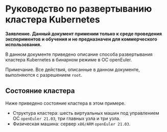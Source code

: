 # Руководство по развертыванию кластера Kubernetes

**Заявление. Данный документ применим только к среде проведения экспериментов и обучения и не предназначен для коммерческого использования.**

В данном документе приведено описание способа развертывания кластера Kubernetes в бинарном режиме в ОС openEuler.

Примечание. Все действия, описанные в данном документе, выполняются с разрешением `root`.

## Состояние кластера

Ниже приведено состояние кластера в этом примере.

- Структура кластера: шесть виртуальных машин под управлением ОС `openEuler 21.03`, три главных узла и три узла.
- Физическая машина: сервер `x86/ARM` `openEuler 21.03`.